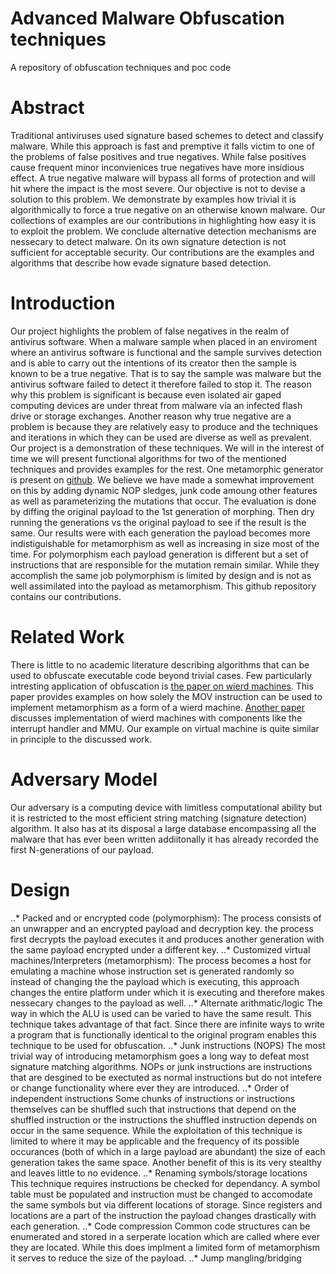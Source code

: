 # Advanced Malware Obfuscation techniques
A repository of obfuscation techniques and poc code

# Abstract
Traditional antiviruses used signature based schemes to detect and classify malware. While this approach is fast and premptive it falls victim to one of the problems of false positives and true negatives. While false positives cause frequent minor inconvienices true negatives have more insidious effect. A true negative malware will bypass all forms of protection and will hit where the impact is the most severe. Our objective is not to devise a solution to this problem. We demonstrate by examples how trivial it is algorithmically to force a true negative on an otherwise known malware. Our collections of examples are our contributions in highlighting how easy it is to exploit the problem. We conclude alternative detection mechanisms are nessecary to detect malware. On its own signature detection is not sufficient for acceptable security. Our contributions are the examples and algorithms that describe how evade signature based detection.

# Introduction
Our project highlights the problem of false negatives in the realm of antivirus software. When a malware sample when placed in an enviroment where an antivirus software is functional and the sample survives detection and is able to carry out the intentions of its creator then the sample is known to be a true negative. That is to say the sample was malware but the antivirus software failed to detect it therefore failed to stop it. The reason why this problem is significant is because even isolated air gaped computing devices are under threat from malware via an infected flash drive or storage exchanges. Another reason why true negative are a problem is because they are relatively easy to produce and the techniques and iterations in which they can be used are diverse as well as prevalent.
Our project is a demonstration of these techniques. We will in the interest of time we will present functional algorithms for two of the mentioned techniques and provides examples for the rest. One metamorphic generator is present on [github](https://github.com/a0rtega/metame). We believe we have made a somewhat improvement on this by adding dynamic NOP sledges, junk code amoung other features as well as parameterizing the mutations that occur. The evaluation is done by diffing the original payload to the 1st generation of morphing. Then dry running the generations vs the original payload to see if the result is the same. Our results were with each generation the payload becomes more indistiguishable for metamorphism as well as increasing in size most of the time. For polymorphism each payload generation is different but a set of instructions that are responsible for the mutation remain similar.
While they accomplish the same job polymorphism is limited by design and is not as well assimilated into the payload as metamorphism.
This github repository contains our contributions.

# Related Work
There is little to no academic literature describing algorithms that can be used to obfuscate executable code beyond trivial cases. Few particularly intresting application of obfuscation is [the paper on wierd machines](http://stedolan.net/research/mov.pdf). This paper provides examples on how solely the MOV instruction can be used to implement metamorphism as a form of a wierd machine. [Another paper](https://www.usenix.org/system/files/conference/woot13/woot13-bangert.pdf) discusses implementation of wierd machines with components like the interrupt handler and MMU. Our example on virtual machine is quite similar in principle to the discussed work.

# Adversary Model
Our adversary is a computing device with limitless computational ability but it is restricted to the most efficient string matching (signature detection) algorithm. It also has at its disposal a large database encompassing all the malware that has ever been written addiitonally it has already recorded the first N-generations of our payload.

# Design
..* Packed and or encrypted code (polymorphism):
The process consists of an unwrapper and an encrypted payload and decryption key. the process first decrypts the payload executes it and produces another generation with the same payload encrypted under a different key. 
..* Customized virtual machines/Interpreters (metamorphism):
The process becomes a host for emulating a machine whose instruction set is generated randomly so instead of changing the the payload which is executing, this approach changes the entire platform under which it is executing and therefore makes nessecary changes to the payload as well.
..* Alternate arithmatic/logic
The way in which the ALU is used can be varied to have the same result. This technique takes advantage of that fact. Since there are infinite ways to write a program that is functionally identical to the original program enables this technique to be used for obfuscation.
..* Junk instructions (NOPS)
The most trivial way of introducing metamorphism goes a long way to defeat most signature matching algorithms. NOPs or junk instructions are instructions that are desgined to be exectuted as normal instructions but do not intefere or change functionality where ever they are introduced.
..* Order of independent instructions
Some chunks of instructions or instructions themselves can be shuffled such that instructions that depend on the shuffled instruction or the instructions the shuffled instruction depends on occur in the same sequence. While the exploitation of this technique is limited to where it may be applicable and the frequency of its possible occurances (both of which in a large payload are abundant) the size of each generation takes the same space. Another benefit of this is its very stealthy and leaves little to no evidence. 
..* Renaming symbols/storage locations
This technique requires instructions be checked for dependancy. A symbol table must be populated and instruction must be changed to accomodate the same symbols but via different locations of storage. Since registers and locations are a part of the instruction the payload changes drastically with each generation.
..* Code compression
Common code structures can be enumerated and stored in a serperate location which are called where ever they are located. While this does implment a limited form of metamorphism it serves to reduce the size of the payload.
..* Jump mangling/bridging


